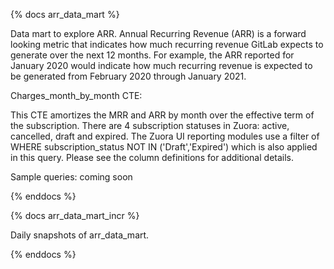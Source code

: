 {% docs arr_data_mart %}

Data mart to explore ARR. Annual Recurring Revenue (ARR) is a forward looking metric that indicates how much recurring revenue GitLab expects to generate over the next 12 months. For example, the ARR reported for January 2020 would indicate how much recurring revenue is expected to be generated from February 2020 through January 2021.

Charges_month_by_month CTE:

This CTE amortizes the MRR and ARR by month over the effective term of the subscription. There are 4 subscription statuses in Zuora: active, cancelled, draft and expired. The Zuora UI reporting modules use a filter of WHERE subscription_status NOT IN ('Draft','Expired') which is also applied in this query. Please see the column definitions for additional details.

Sample queries: coming soon

{% enddocs %}

{% docs arr_data_mart_incr %}

Daily snapshots of arr_data_mart.

{% enddocs %}